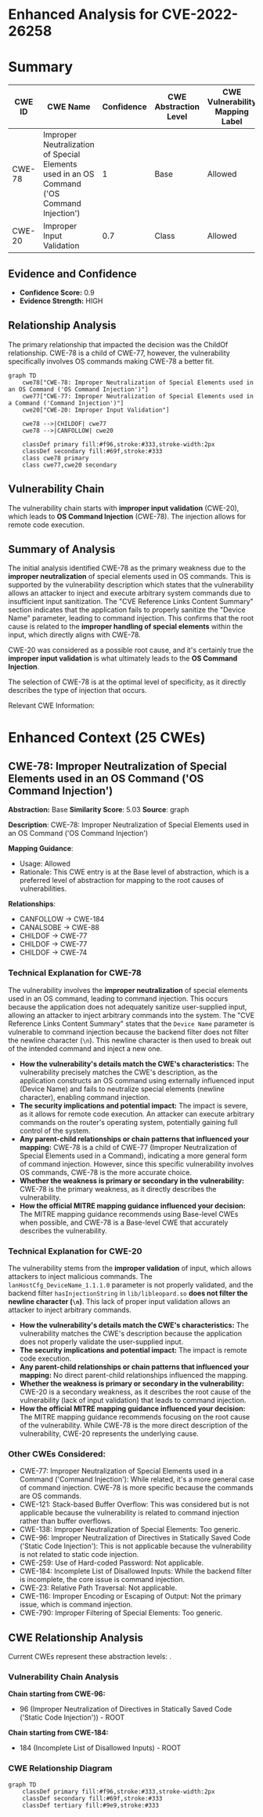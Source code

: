 # Enhanced Analysis for CVE-2022-26258

# Summary
| CWE ID | CWE Name | Confidence | CWE Abstraction Level | CWE Vulnerability Mapping Label | CWE-Vulnerability Mapping Notes |
|---|---|---|---|---|---|
| CWE-78 | Improper Neutralization of Special Elements used in an OS Command ('OS Command Injection') | 1 | Base | Allowed | Primary CWE |
| CWE-20 | Improper Input Validation | 0.7 | Class | Allowed | Secondary Candidate |

## Evidence and Confidence

*   **Confidence Score:** 0.9
*   **Evidence Strength:** HIGH

## Relationship Analysis
The primary relationship that impacted the decision was the ChildOf relationship. CWE-78 is a child of CWE-77, however, the vulnerability specifically involves OS commands making CWE-78 a better fit.

```mermaid
graph TD
    cwe78["CWE-78: Improper Neutralization of Special Elements used in an OS Command ('OS Command Injection')"]
    cwe77["CWE-77: Improper Neutralization of Special Elements used in a Command ('Command Injection')"]
    cwe20["CWE-20: Improper Input Validation"]

    cwe78 -->|CHILDOF| cwe77
    cwe78 -->|CANFOLLOW| cwe20

    classDef primary fill:#f96,stroke:#333,stroke-width:2px
    classDef secondary fill:#69f,stroke:#333
    class cwe78 primary
    class cwe77,cwe20 secondary
```

## Vulnerability Chain
The vulnerability chain starts with **improper input validation** (CWE-20), which leads to **OS Command Injection** (CWE-78). The injection allows for remote code execution.

## Summary of Analysis
The initial analysis identified CWE-78 as the primary weakness due to the **improper neutralization** of special elements used in OS commands. This is supported by the vulnerability description which states that the vulnerability allows an attacker to inject and execute arbitrary system commands due to insufficient input sanitization. The "CVE Reference Links Content Summary" section indicates that the application fails to properly sanitize the "Device Name" parameter, leading to command injection. This confirms that the root cause is related to the **improper handling of special elements** within the input, which directly aligns with CWE-78.

CWE-20 was considered as a possible root cause, and it's certainly true the **improper input validation** is what ultimately leads to the **OS Command Injection**.

The selection of CWE-78 is at the optimal level of specificity, as it directly describes the type of injection that occurs.

Relevant CWE Information:

# Enhanced Context (25 CWEs)

## CWE-78: Improper Neutralization of Special Elements used in an OS Command ('OS Command Injection')
**Abstraction:** Base
**Similarity Score**: 5.03
**Source**: graph

**Description**:
CWE-78: Improper Neutralization of Special Elements used in an OS Command ('OS Command Injection')

**Mapping Guidance**:
- Usage: Allowed
- Rationale: This CWE entry is at the Base level of abstraction, which is a preferred level of abstraction for mapping to the root causes of vulnerabilities.

**Relationships**:
- CANFOLLOW -> CWE-184
- CANALSOBE -> CWE-88
- CHILDOF -> CWE-77
- CHILDOF -> CWE-77
- CHILDOF -> CWE-74

### Technical Explanation for CWE-78
The vulnerability involves the **improper neutralization** of special elements used in an OS command, leading to command injection. This occurs because the application does not adequately sanitize user-supplied input, allowing an attacker to inject arbitrary commands into the system. The "CVE Reference Links Content Summary" states that the `Device Name` parameter is vulnerable to command injection because the backend filter does not filter the newline character (`\n`). This newline character is then used to break out of the intended command and inject a new one.

*   **How the vulnerability's details match the CWE's characteristics:** The vulnerability precisely matches the CWE's description, as the application constructs an OS command using externally influenced input (Device Name) and fails to neutralize special elements (newline character), enabling command injection.
*   **The security implications and potential impact:** The impact is severe, as it allows for remote code execution. An attacker can execute arbitrary commands on the router's operating system, potentially gaining full control of the system.
*   **Any parent-child relationships or chain patterns that influenced your mapping:** CWE-78 is a child of CWE-77 (Improper Neutralization of Special Elements used in a Command), indicating a more general form of command injection. However, since this specific vulnerability involves OS commands, CWE-78 is the more accurate choice.
*   **Whether the weakness is primary or secondary in the vulnerability:** CWE-78 is the primary weakness, as it directly describes the vulnerability.
*   **How the official MITRE mapping guidance influenced your decision:** The MITRE mapping guidance recommends using Base-level CWEs when possible, and CWE-78 is a Base-level CWE that accurately describes the vulnerability.

### Technical Explanation for CWE-20
The vulnerability stems from the **improper validation** of input, which allows attackers to inject malicious commands. The `lanHostCfg_DeviceName_1.1.1.0` parameter is not properly validated, and the backend filter `hasInjectionString` in `lib/libleopard.so` **does not filter the newline character (`\n`)**. This lack of proper input validation allows an attacker to inject arbitrary commands.

*   **How the vulnerability's details match the CWE's characteristics:** The vulnerability matches the CWE's description because the application does not properly validate the user-supplied input.
*   **The security implications and potential impact:** The impact is remote code execution.
*   **Any parent-child relationships or chain patterns that influenced your mapping:** No direct parent-child relationships influenced the mapping.
*   **Whether the weakness is primary or secondary in the vulnerability:** CWE-20 is a secondary weakness, as it describes the root cause of the vulnerability (lack of input validation) that leads to command injection.
*   **How the official MITRE mapping guidance influenced your decision:** The MITRE mapping guidance recommends focusing on the root cause of the vulnerability. While CWE-78 is the more direct description of the vulnerability, CWE-20 represents the underlying cause.

### Other CWEs Considered:
*   CWE-77: Improper Neutralization of Special Elements used in a Command ('Command Injection'): While related, it's a more general case of command injection. CWE-78 is more specific because the commands are OS commands.
*   CWE-121: Stack-based Buffer Overflow: This was considered but is not applicable because the vulnerability is related to command injection rather than buffer overflows.
*   CWE-138: Improper Neutralization of Special Elements: Too generic.
*   CWE-96: Improper Neutralization of Directives in Statically Saved Code ('Static Code Injection'): This is not applicable because the vulnerability is not related to static code injection.
*   CWE-259: Use of Hard-coded Password: Not applicable.
*   CWE-184: Incomplete List of Disallowed Inputs: While the backend filter is incomplete, the core issue is command injection.
*   CWE-23: Relative Path Traversal: Not applicable.
*   CWE-116: Improper Encoding or Escaping of Output: Not the primary issue, which is command injection.
*   CWE-790: Improper Filtering of Special Elements: Too generic.


## CWE Relationship Analysis

Current CWEs represent these abstraction levels: .


### Vulnerability Chain Analysis

**Chain starting from CWE-96:**
- 96 (Improper Neutralization of Directives in Statically Saved Code ('Static Code Injection')) - ROOT


**Chain starting from CWE-184:**
- 184 (Incomplete List of Disallowed Inputs) - ROOT



### CWE Relationship Diagram

```mermaid
graph TD
    classDef primary fill:#f96,stroke:#333,stroke-width:2px
    classDef secondary fill:#69f,stroke:#333
    classDef tertiary fill:#9e9,stroke:#333
```